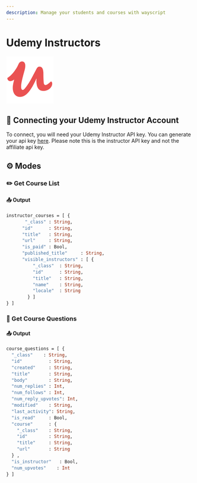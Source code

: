 ```yaml
---
description: Manage your students and courses with wayscript
---
```


# Udemy Instructors

![Online Education Website](../../.gitbook/assets/udemy_instructor.png)

## 🔑 Connecting your Udemy Instructor Account

To connect, you will need your Udemy Instructor API key. You can generate your api key [here](https://www.udemy.com/instructor/account/api/). Please note this is the instructor API key and not the affiliate api key. 

## ⚙ Modes

### ✏️ Get Course List

#### 📤 Output

```graphql
instructor_courses = [ {
       "_class" : String,
      "id"      : String,
      "title"   : String,
      "url"     : String,
      "is_paid" : Bool,
      "published_title"     : String,
      "visible_instructors" : [ {
          "_class"  : String,
          "id"      : String,
          "title"   : String,
          "name"    : String,
          "locale"  : String
        } ] 
} ]        
```

### 📝 Get Course Questions

#### 📤 Output

```graphql
course_questions = [ {
  "_class"    : String,
  "id"          : String,
  "created"     : String,
  "title"       : String,
  "body"        : String,
  "num_replies" : Int,
  "num_follows" : Int,
  "num_reply_upvotes": Int,
  "modified"    : String,
  "last_activity": String,
  "is_read"     : Bool,
  "course"      : {
    "_class"    : String,
    "id"        : String,
    "title"     : String,
    "url"       : String
  } ,
  "is_instructor"   : Bool,
  "num_upvotes"    : Int
} ]
```

